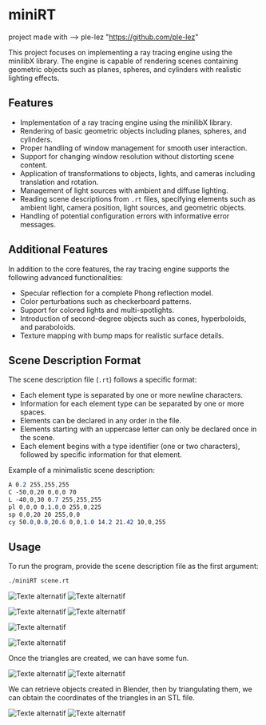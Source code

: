 # miniRT
project made with --> ple-lez "https://github.com/ple-lez"

This project focuses on implementing a ray tracing engine using the minilibX library. The engine is capable of rendering scenes containing geometric objects such as planes, spheres, and cylinders with realistic lighting effects.

## Features

- Implementation of a ray tracing engine using the minilibX library.
- Rendering of basic geometric objects including planes, spheres, and cylinders.
- Proper handling of window management for smooth user interaction.
- Support for changing window resolution without distorting scene content.
- Application of transformations to objects, lights, and cameras including translation and rotation.
- Management of light sources with ambient and diffuse lighting.
- Reading scene descriptions from `.rt` files, specifying elements such as ambient light, camera position, light sources, and geometric objects.
- Handling of potential configuration errors with informative error messages.

## Additional Features

In addition to the core features, the ray tracing engine supports the following advanced functionalities:

- Specular reflection for a complete Phong reflection model.
- Color perturbations such as checkerboard patterns.
- Support for colored lights and multi-spotlights.
- Introduction of second-degree objects such as cones, hyperboloids, and paraboloids.
- Texture mapping with bump maps for realistic surface details.

## Scene Description Format

The scene description file (`.rt`) follows a specific format:

- Each element type is separated by one or more newline characters.
- Information for each element type can be separated by one or more spaces.
- Elements can be declared in any order in the file.
- Elements starting with an uppercase letter can only be declared once in the scene.
- Each element begins with a type identifier (one or two characters), followed by specific information for that element.

Example of a minimalistic scene description:
```css
A 0.2 255,255,255
C -50,0,20 0,0,0 70
L -40,0,30 0.7 255,255,255
pl 0,0,0 0,1.0,0 255,0,225
sp 0,0,20 20 255,0,0
cy 50.0,0.0,20.6 0,0,1.0 14.2 21.42 10,0,255
```

## Usage

To run the program, provide the scene description file as the first argument:

```bash
./miniRT scene.rt
```



![Texte alternatif](./gallery/sphere_texture.png)
![Texte alternatif](./gallery/spheres_texture.png)

![Texte alternatif](./gallery/mult_shapes.png)
![Texte alternatif](./gallery/mult_shapes2.png)

![Texte alternatif](./gallery/mult_shapes_light.png)

![Texte alternatif](./gallery/mult_triangles.png)


Once the triangles are created, we can have some fun.


![Texte alternatif](./gallery/fox2.png)
![Texte alternatif](./gallery/dragon.png)


We can retrieve objects created in Blender, then by triangulating them, we can obtain the coordinates of the triangles in an STL file.


![Texte alternatif](./gallery/gutsBlender.png)
![Texte alternatif](./gallery/guts.png)







